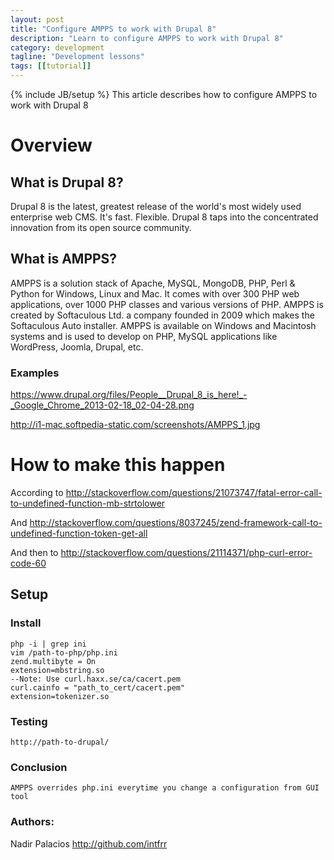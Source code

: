 ```yaml
---
layout: post
title: "Configure AMPPS to work with Drupal 8"
description: "Learn to configure AMPPS to work with Drupal 8"
category: development
tagline: "Development lessons"
tags: [[tutorial]]
---
```

{% include JB/setup %}
This article describes how to configure AMPPS to work with Drupal 8

# Overview

## What is Drupal 8?

Drupal 8 is the latest, greatest release of the world's most widely used enterprise web CMS. It's fast. Flexible. Drupal 8 taps into the concentrated innovation from its open source community.

## What is AMPPS?

AMPPS is a solution stack of Apache, MySQL, MongoDB, PHP, Perl & Python for Windows, Linux and Mac. It comes with over 300 PHP web applications, over 1000 PHP classes and various versions of PHP. AMPPS is created by Softaculous Ltd. a company founded in 2009 which makes the Softaculous Auto installer. AMPPS is available on Windows and Macintosh systems and is used to develop on PHP, MySQL applications like WordPress, Joomla, Drupal, etc.

### Examples

<a href="https://www.drupal.org/files/People__Drupal_8_is_here!_-_Google_Chrome_2013-02-18_02-04-28.png">https://www.drupal.org/files/People__Drupal_8_is_here!_-_Google_Chrome_2013-02-18_02-04-28.png</a>

<a href="http://i1-mac.softpedia-static.com/screenshots/AMPPS_1.jpg">http://i1-mac.softpedia-static.com/screenshots/AMPPS_1.jpg</a>


# How to make this happen

According to
<a href="http://stackoverflow.com/questions/21073747/fatal-error-call-to-undefined-function-mb-strtolower">http://stackoverflow.com/questions/21073747/fatal-error-call-to-undefined-function-mb-strtolower</a>

And
<a href="http://stackoverflow.com/questions/8037245/zend-framework-call-to-undefined-function-token-get-all
">http://stackoverflow.com/questions/8037245/zend-framework-call-to-undefined-function-token-get-all
</a>

And then to
<a href="http://stackoverflow.com/questions/21114371/php-curl-error-code-60">http://stackoverflow.com/questions/21114371/php-curl-error-code-60</a>


## Setup

### Install
	php -i | grep ini
	vim /path-to-php/php.ini
	zend.multibyte = On
	extension=mbstring.so
	--Note: Use curl.haxx.se/ca/cacert.pem
	curl.cainfo = "path_to_cert/cacert.pem"
	extension=tokenizer.so



### Testing

	http://path-to-drupal/

### Conclusion
	AMPPS overrides php.ini everytime you change a configuration from GUI tool

### Authors:
Nadir Palacios
<a href="http://github.com/intfrr">http://github.com/intfrr</a>
